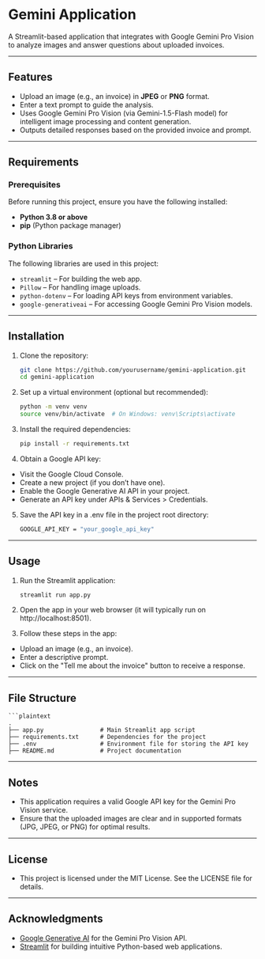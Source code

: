 # Gemini Application

A Streamlit-based application that integrates with Google Gemini Pro Vision to analyze images and answer questions about uploaded invoices.

---

## Features

- Upload an image (e.g., an invoice) in **JPEG** or **PNG** format.
- Enter a text prompt to guide the analysis.
- Uses Google Gemini Pro Vision (via Gemini-1.5-Flash model) for intelligent image processing and content generation.
- Outputs detailed responses based on the provided invoice and prompt.

---

## Requirements

### Prerequisites

Before running this project, ensure you have the following installed:

- **Python 3.8 or above**
- **pip** (Python package manager)

### Python Libraries

The following libraries are used in this project:

- `streamlit` – For building the web app.
- `Pillow` – For handling image uploads.
- `python-dotenv` – For loading API keys from environment variables.
- `google-generativeai` – For accessing Google Gemini Pro Vision models.

---

## Installation

1. Clone the repository:
   ```bash
   git clone https://github.com/yourusername/gemini-application.git
   cd gemini-application

2. Set up a virtual environment (optional but recommended):
    ```bash
    python -m venv venv
    source venv/bin/activate  # On Windows: venv\Scripts\activate

3. Install the required dependencies:
   ```bash
   pip install -r requirements.txt

4. Obtain a Google API key:
- Visit the Google Cloud Console.
- Create a new project (if you don’t have one).
- Enable the Google Generative AI API in your project.
- Generate an API key under APIs & Services > Credentials.

5. Save the API key in a .env file in the project root directory:
   ```bash
   GOOGLE_API_KEY = "your_google_api_key"

---

## Usage

1. Run the Streamlit application:
    ```bash
    streamlit run app.py

2. Open the app in your web browser (it will typically run on http://localhost:8501).

3. Follow these steps in the app:
- Upload an image (e.g., an invoice).
- Enter a descriptive prompt.
- Click on the "Tell me about the invoice" button to receive a response.

---

## File Structure
    ```plaintext
    .
    ├── app.py                # Main Streamlit app script
    ├── requirements.txt      # Dependencies for the project
    ├── .env                  # Environment file for storing the API key
    ├── README.md             # Project documentation

---

## Notes
- This application requires a valid Google API key for the Gemini Pro Vision service.
- Ensure that the uploaded images are clear and in supported formats (JPG, JPEG, or PNG) for optimal results.

---

## License
- This project is licensed under the MIT License. See the LICENSE file for details.

---

## Acknowledgments
- [Google Generative AI](https://developers.generativeai.google) for the Gemini Pro Vision API.
- [Streamlit](https://streamlit.io/) for building intuitive Python-based web applications.

